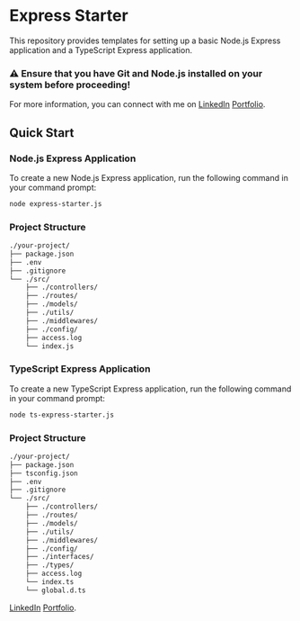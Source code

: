 # Express Starter

This repository provides templates for setting up a basic Node.js Express application and a TypeScript Express application.

### ⚠️ Ensure that you have Git and Node.js installed on your system before proceeding!

For more information, you can connect with me on [LinkedIn](https://www.linkedin.com/in/tarunjaikishan/) [Portfolio](https://tarunjaikishan.me/).

## Quick Start

### Node.js Express Application

To create a new Node.js Express application, run the following command in your command prompt:

```sh
node express-starter.js
```

### Project Structure

```sh
./your-project/
├── package.json
├── .env
├── .gitignore
└── ./src/
    ├── ./controllers/
    ├── ./routes/
    ├── ./models/
    ├── ./utils/
    ├── ./middlewares/
    ├── ./config/
    ├── access.log
    └── index.js
```

### TypeScript Express Application

To create a new TypeScript Express application, run the following command in your command prompt:

```sh
node ts-express-starter.js
```

### Project Structure

```sh
./your-project/
├── package.json
├── tsconfig.json
├── .env
├── .gitignore
└── ./src/
    ├── ./controllers/
    ├── ./routes/
    ├── ./models/
    ├── ./utils/
    ├── ./middlewares/
    ├── ./config/
    ├── ./interfaces/
    ├── ./types/
    ├── access.log
    └── index.ts
    └── global.d.ts
```

[LinkedIn](https://www.linkedin.com/in/tarunjaikishan/) [Portfolio](https://tarunjaikishan.me/).
